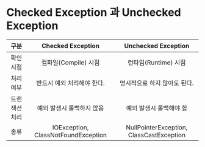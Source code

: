 # Checked Exception 과 Unchecked Exception



|     구분      |          Checked Exception          |           Unchecked Exception            |
| :-----------: | :---------------------------------: | :--------------------------------------: |
|   확인 시점   |        컴파일(Compile) 시점         |           런타임(Runtime) 시점           |
|   처리 여부   |     반드시 예외 처리해야 한다.      |       명시적으로 하지 않아도 된다.       |
| 트랜잭션 처리 |      예외 발생시 롤백하지 않음      |         예외 발생시 롤백해야 함          |
|     종류      | IOException, ClassNotFoundException | NullPointerException, ClassCastException |

